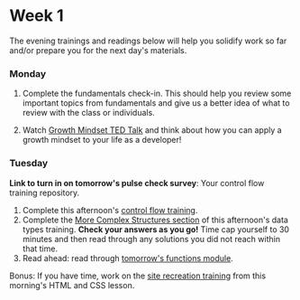 # Week 1

The evening trainings and readings below will help you solidify work so far and/or prepare you for the next day's materials.

### Monday

1. Complete the fundamentals check-in. This should help you review some important topics from fundamentals and give us a better idea of what to review with the class or individuals. 

1. Watch [Growth Mindset TED Talk](https://www.youtube.com/watch?v=pN34FNbOKXc) and think about how you can apply a growth mindset to your life as a developer!



### Tuesday
**Link to turn in on tomorrow's pulse check survey**: Your control flow training repository.

1. Complete this afternoon's [control flow training](https://github.com/sf-wdi-34/js-control-flow-training/).
2. Complete the [More Complex Structures section](https://github.com/sf-wdi-34/js-data-types-training#more-complex-structures) of this afternoon's data types training. **Check your answers as you go!** Time cap yourself to 30 minutes and then read through any solutions you did not reach within that time.
2. Read ahead: read through [tomorrow's functions module](https://github.com/sf-wdi-34/js-functions).

Bonus: If you have time, work on the [site recreation training](https://github.com/sf-wdi-34/site-recreation) from this morning's HTML and CSS lesson.


<!--

### Wednesday
Link to turn in on tomorrow's pulse check survey:

### Thursday
Link to turn in on tomorrow's pulse check survey:

### Weekend
Link to turn in on tomorrow's pulse check survey:

-->
